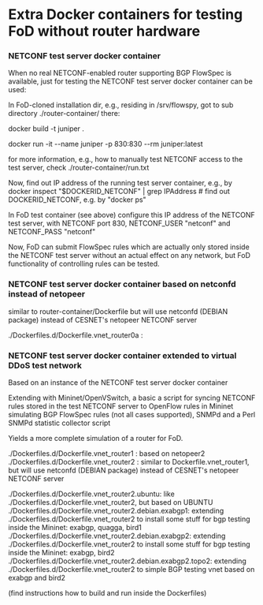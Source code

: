 # Extra Docker containers for testing FoD without router hardware


### NETCONF test server docker container

When no real NETCONF-enabled router supporting BGP FlowSpec is available, just for 
testing the NETCONF test server docker container can be used:

In FoD-cloned installation dir, e.g., residing in /srv/flowspy,
got to sub directory ./router-container/
there:

docker build -t juniper .

docker run -it --name juniper -p 830:830 --rm juniper:latest

for more information, e.g., how to manually test NETCONF access to the test server, check ./router-container/run.txt

Now, find out IP address of the running test server container, e.g., by
docker inspect "$DOCKERID_NETCONF" | grep IPAddress # find out DOCKERID_NETCONF, e.g. by "docker ps"

In FoD test container (see above) configure this IP address of the NETCONF test server,
with NETCONF port 830, NETCONF_USER "netconf" and NETCONF_PASS "netconf"

Now, FoD can submit FlowSpec rules which are actually only stored inside the NETCONF test server
without an actual effect on any network, but FoD functionality of controlling rules can be tested. 

### NETCONF test server docker container based on netconfd instead of netopeer

similar to router-container/Dockerfile but will use netconfd (DEBIAN package) instead of CESNET's netopeer NETCONF server

./Dockerfiles.d/Dockerfile.vnet_router0a : 

### NETCONF test server docker container extended to virtual DDoS test network

Based on an instance of the NETCONF test server docker container

Extending with Mininet/OpenVSwitch, 
a basic a script for syncing NETCONF rules stored in the test NETCONF server
to OpenFlow rules in Mininet simulating BGP FlowSpec rules (not all cases supported),
SNMPd and a Perl SNMPd statistic collector script

Yields a more complete simulation of a router for FoD.

./Dockerfiles.d/Dockerfile.vnet_router1 : based on netopeer2
./Dockerfiles.d/Dockerfile.vnet_router2 : similar to Dockerfile.vnet_router1, but will use netconfd (DEBIAN package) instead of CESNET's netopeer NETCONF server

./Dockerfiles.d/Dockerfile.vnet_router2.ubuntu: like ./Dockerfiles.d/Dockerfile.vnet_router2, but based on UBUNTU
./Dockerfiles.d/Dockerfile.vnet_router2.debian.exabgp1: extending ./Dockerfiles.d/Dockerfile.vnet_router2 to install some stuff for bgp testing inside the Mininet: exabgp, quagga, bird1
./Dockerfiles.d/Dockerfile.vnet_router2.debian.exabgp2: extending ./Dockerfiles.d/Dockerfile.vnet_router2 to install some stuff for bgp testing inside the Mininet: exabgp, bird2
./Dockerfiles.d/Dockerfile.vnet_router2.debian.exabgp2.topo2: extending ./Dockerfiles.d/Dockerfile.vnet_router2 to simple BGP testing vnet based on exabgp and bird2

(find instructions how to build and run inside the Dockerfiles)


